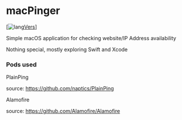 # macPinger
[![lang](https://img.shields.io/badge/language-Swift%204.2-orange.svg/https:/)[Vers](img.shields.io/badge/version-Alpha%20v1.1-cyan.svg)]

Simple macOS application for checking website/IP Address availability

Nothing special, mostly exploring Swift and Xcode

### Pods used

PlainPing

source: https://github.com/naptics/PlainPing

Alamofire

source: https://github.com/Alamofire/Alamofire
